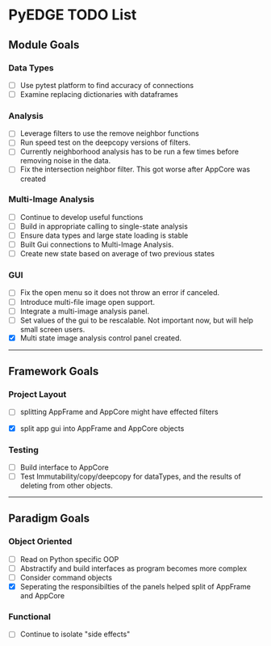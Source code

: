 # PyEDGE TODO List

## Module Goals
### Data Types
- [ ] Use pytest platform to find accuracy of connections
- [ ] Examine replacing dictionaries with dataframes

### Analysis
- [ ] Leverage filters to use the remove neighbor functions
- [ ] Run speed test on the deepcopy versions of filters.
- [ ] Currently neighborhood analysis has to be run a few times before removing noise in the data.
- [ ] Fix the intersection neighbor filter. This got worse after AppCore was created

### Multi-Image Analysis
- [ ] Continue to develop useful functions
- [ ] Build in appropriate calling to single-state analysis
- [ ] Ensure data types and large state loading is stable
- [ ] Built Gui connections to Multi-Image Analysis.
- [ ] Create new state based on average of two previous states

### GUI
- [ ] Fix the open menu so it does not throw an error if canceled.
- [ ] Introduce multi-file image open support.
- [ ] Integrate a multi-image analysis panel.
- [ ] Set values of the gui to be rescalable. Not important now, but will help small screen users.
- [x] Multi state image analysis control panel created.

- - -

## Framework Goals
### Project Layout
- [ ] splitting AppFrame and AppCore might have effected filters
- [x] split app gui into AppFrame and AppCore objects


### Testing
- [ ] Build interface to AppCore
- [ ] Test Immutability/copy/deepcopy for dataTypes, and the results of deleting from other objects.

- - -

## Paradigm Goals
### Object Oriented
- [ ] Read on Python specific OOP
- [ ] Abstractify and build interfaces as program becomes more complex
- [ ] Consider command objects
- [x] Seperating the responsibilties of the panels helped split of AppFrame and AppCore

### Functional
- [ ] Continue to isolate "side effects"